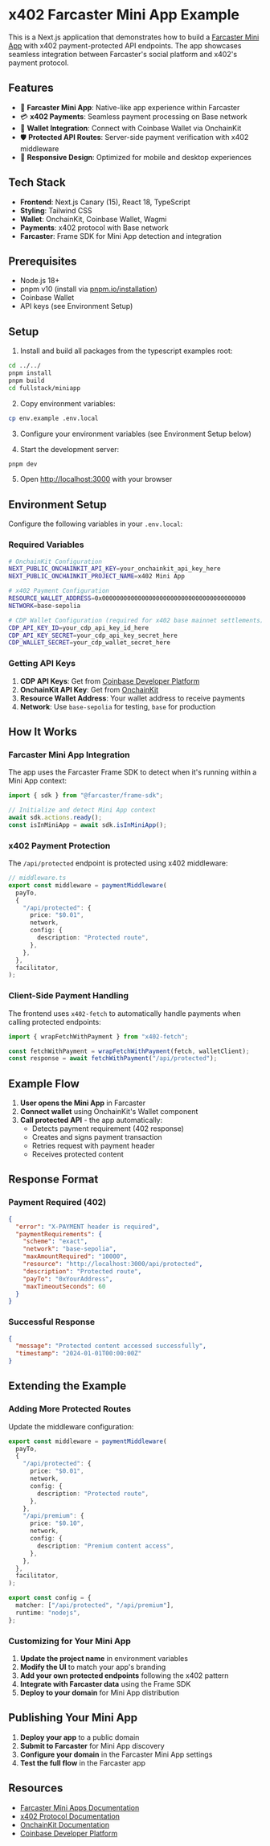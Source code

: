 # x402 Farcaster Mini App Example

This is a Next.js application that demonstrates how to build a [Farcaster Mini App](https://miniapps.farcaster.xyz/) with x402 payment-protected API endpoints. The app showcases seamless integration between Farcaster's social platform and x402's payment protocol.

## Features

- 🚀 **Farcaster Mini App**: Native-like app experience within Farcaster
- 💳 **x402 Payments**: Seamless payment processing on Base network
- 🔗 **Wallet Integration**: Connect with Coinbase Wallet via OnchainKit
- 🛡️ **Protected API Routes**: Server-side payment verification with x402 middleware
- 📱 **Responsive Design**: Optimized for mobile and desktop experiences

## Tech Stack

- **Frontend**: Next.js Canary (15), React 18, TypeScript
- **Styling**: Tailwind CSS
- **Wallet**: OnchainKit, Coinbase Wallet, Wagmi
- **Payments**: x402 protocol with Base network
- **Farcaster**: Frame SDK for Mini App detection and integration

## Prerequisites

- Node.js 18+
- pnpm v10 (install via [pnpm.io/installation](https://pnpm.io/installation))
- Coinbase Wallet
- API keys (see Environment Setup)

## Setup

1. Install and build all packages from the typescript examples root:

```bash
cd ../../
pnpm install
pnpm build
cd fullstack/miniapp
```

2. Copy environment variables:

```bash
cp env.example .env.local
```

3. Configure your environment variables (see Environment Setup below)

4. Start the development server:

```bash
pnpm dev
```

5. Open [http://localhost:3000](http://localhost:3000) with your browser

## Environment Setup

Configure the following variables in your `.env.local`:

### Required Variables

```bash
# OnchainKit Configuration
NEXT_PUBLIC_ONCHAINKIT_API_KEY=your_onchainkit_api_key_here
NEXT_PUBLIC_ONCHAINKIT_PROJECT_NAME=x402 Mini App

# x402 Payment Configuration
RESOURCE_WALLET_ADDRESS=0x0000000000000000000000000000000000000000
NETWORK=base-sepolia

# CDP Wallet Configuration (required for x402 base mainnet settlements)
CDP_API_KEY_ID=your_cdp_api_key_id_here
CDP_API_KEY_SECRET=your_cdp_api_key_secret_here
CDP_WALLET_SECRET=your_cdp_wallet_secret_here
```

### Getting API Keys

1. **CDP API Keys**: Get from [Coinbase Developer Platform](https://portal.cdp.coinbase.com/projects/overview)
2. **OnchainKit API Key**: Get from [OnchainKit](https://onchainkit.xyz)
3. **Resource Wallet Address**: Your wallet address to receive payments
4. **Network**: Use `base-sepolia` for testing, `base` for production

## How It Works

### Farcaster Mini App Integration

The app uses the Farcaster Frame SDK to detect when it's running within a Mini App context:

```typescript
import { sdk } from "@farcaster/frame-sdk";

// Initialize and detect Mini App context
await sdk.actions.ready();
const isInMiniApp = await sdk.isInMiniApp();
```

### x402 Payment Protection

The `/api/protected` endpoint is protected using x402 middleware:

```typescript
// middleware.ts
export const middleware = paymentMiddleware(
  payTo,
  {
    "/api/protected": {
      price: "$0.01",
      network,
      config: {
        description: "Protected route",
      },
    },
  },
  facilitator,
);
```

### Client-Side Payment Handling

The frontend uses `x402-fetch` to automatically handle payments when calling protected endpoints:

```typescript
import { wrapFetchWithPayment } from "x402-fetch";

const fetchWithPayment = wrapFetchWithPayment(fetch, walletClient);
const response = await fetchWithPayment("/api/protected");
```

## Example Flow

1. **User opens the Mini App** in Farcaster
2. **Connect wallet** using OnchainKit's Wallet component
3. **Call protected API** - the app automatically:
   - Detects payment requirement (402 response)
   - Creates and signs payment transaction
   - Retries request with payment header
   - Receives protected content

## Response Format

### Payment Required (402)

```json
{
  "error": "X-PAYMENT header is required",
  "paymentRequirements": {
    "scheme": "exact",
    "network": "base-sepolia",
    "maxAmountRequired": "10000",
    "resource": "http://localhost:3000/api/protected",
    "description": "Protected route",
    "payTo": "0xYourAddress",
    "maxTimeoutSeconds": 60
  }
}
```

### Successful Response

```json
{
  "message": "Protected content accessed successfully",
  "timestamp": "2024-01-01T00:00:00Z"
}
```

## Extending the Example

### Adding More Protected Routes

Update the middleware configuration:

```typescript
export const middleware = paymentMiddleware(
  payTo,
  {
    "/api/protected": {
      price: "$0.01",
      network,
      config: {
        description: "Protected route",
      },
    },
    "/api/premium": {
      price: "$0.10",
      network,
      config: {
        description: "Premium content access",
      },
    },
  },
  facilitator,
);

export const config = {
  matcher: ["/api/protected", "/api/premium"],
  runtime: "nodejs",
};
```

### Customizing for Your Mini App

1. **Update the project name** in environment variables
2. **Modify the UI** to match your app's branding
3. **Add your own protected endpoints** following the x402 pattern
4. **Integrate with Farcaster data** using the Frame SDK
5. **Deploy to your domain** for Mini App distribution

## Publishing Your Mini App

1. **Deploy your app** to a public domain
2. **Submit to Farcaster** for Mini App discovery
3. **Configure your domain** in the Farcaster Mini App settings
4. **Test the full flow** in the Farcaster app

## Resources

- [Farcaster Mini Apps Documentation](https://miniapps.farcaster.xyz/)
- [x402 Protocol Documentation](https://x402.com)
- [OnchainKit Documentation](https://onchainkit.xyz)
- [Coinbase Developer Platform](https://portal.cdp.coinbase.com/)
